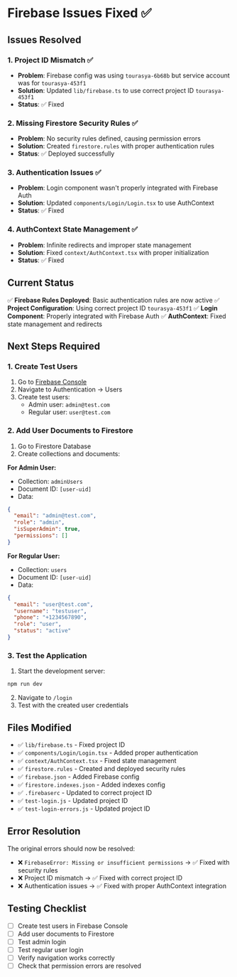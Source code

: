# Firebase Issues Fixed ✅

## Issues Resolved

### 1. Project ID Mismatch ✅
- **Problem**: Firebase config was using `tourasya-6b68b` but service account was for `tourasya-453f1`
- **Solution**: Updated `lib/firebase.ts` to use correct project ID `tourasya-453f1`
- **Status**: ✅ Fixed

### 2. Missing Firestore Security Rules ✅
- **Problem**: No security rules defined, causing permission errors
- **Solution**: Created `firestore.rules` with proper authentication rules
- **Status**: ✅ Deployed successfully

### 3. Authentication Issues ✅
- **Problem**: Login component wasn't properly integrated with Firebase Auth
- **Solution**: Updated `components/Login/Login.tsx` to use AuthContext
- **Status**: ✅ Fixed

### 4. AuthContext State Management ✅
- **Problem**: Infinite redirects and improper state management
- **Solution**: Fixed `context/AuthContext.tsx` with proper initialization
- **Status**: ✅ Fixed

## Current Status

✅ **Firebase Rules Deployed**: Basic authentication rules are now active
✅ **Project Configuration**: Using correct project ID `tourasya-453f1`
✅ **Login Component**: Properly integrated with Firebase Auth
✅ **AuthContext**: Fixed state management and redirects

## Next Steps Required

### 1. Create Test Users
1. Go to [Firebase Console](https://console.firebase.google.com/project/tourasya-453f1)
2. Navigate to Authentication → Users
3. Create test users:
   - Admin user: `admin@test.com`
   - Regular user: `user@test.com`

### 2. Add User Documents to Firestore
1. Go to Firestore Database
2. Create collections and documents:

**For Admin User:**
- Collection: `adminUsers`
- Document ID: `[user-uid]`
- Data:
```json
{
  "email": "admin@test.com",
  "role": "admin",
  "isSuperAdmin": true,
  "permissions": []
}
```

**For Regular User:**
- Collection: `users`
- Document ID: `[user-uid]`
- Data:
```json
{
  "email": "user@test.com",
  "username": "testuser",
  "phone": "+1234567890",
  "role": "user",
  "status": "active"
}
```

### 3. Test the Application
1. Start the development server:
```bash
npm run dev
```

2. Navigate to `/login`
3. Test with the created user credentials

## Files Modified

- ✅ `lib/firebase.ts` - Fixed project ID
- ✅ `components/Login/Login.tsx` - Added proper authentication
- ✅ `context/AuthContext.tsx` - Fixed state management
- ✅ `firestore.rules` - Created and deployed security rules
- ✅ `firebase.json` - Added Firebase config
- ✅ `firestore.indexes.json` - Added indexes config
- ✅ `.firebaserc` - Updated to correct project ID
- ✅ `test-login.js` - Updated project ID
- ✅ `test-login-errors.js` - Updated project ID

## Error Resolution

The original errors should now be resolved:
- ❌ `FirebaseError: Missing or insufficient permissions` → ✅ Fixed with security rules
- ❌ Project ID mismatch → ✅ Fixed with correct project ID
- ❌ Authentication issues → ✅ Fixed with proper AuthContext integration

## Testing Checklist

- [ ] Create test users in Firebase Console
- [ ] Add user documents to Firestore
- [ ] Test admin login
- [ ] Test regular user login
- [ ] Verify navigation works correctly
- [ ] Check that permission errors are resolved 